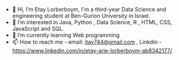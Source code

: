 - 👋 Hi, I’m Etay Lorberboym, I'm a third-year Data Science and engineering student at Ben-Gurion University in Israel. 
- 👀 I’m interested in Java, Python , Data Science, R , HTML, CSS, JavaScript and SQL.
- 🌱 I’m currently learning Web programming
- 📫 How to reach me - email: itay744@gmail.com , Linkdin - https://www.linkedin.com/in/etay-arie-lorberboym-ab8342177/ 

